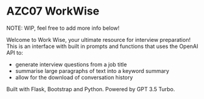 # AZC07 WorkWise

NOTE: WIP, feel free to add more info below!

Welcome to Work Wise, your ultimate resource for interview preparation! This is an interface with built in prompts and functions that uses the OpenAI API to: 
- generate interview questions from a job title
- summarise large paragraphs of text into a keyword summary
- allow for the download of conversation history

Built with Flask, Bootstrap and Python. Powered by GPT 3.5 Turbo.




